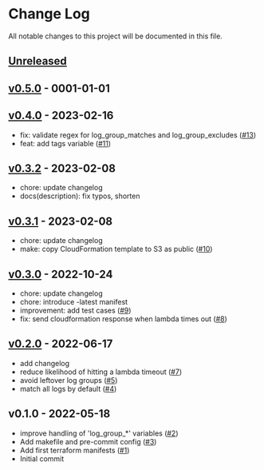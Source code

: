 # Change Log

All notable changes to this project will be documented in this file.

<a name="unreleased"></a>
## [Unreleased]



<a name="v0.5.0"></a>
## [v0.5.0] - 0001-01-01



<a name="v0.4.0"></a>
## [v0.4.0] - 2023-02-16

- fix: validate regex for log_group_matches and log_group_excludes ([#13](https://github.com/observeinc/terraform-aws-cloudwatch-logs-subscription/issues/13))
- feat: add tags variable ([#11](https://github.com/observeinc/terraform-aws-cloudwatch-logs-subscription/issues/11))


<a name="v0.3.2"></a>
## [v0.3.2] - 2023-02-08

- chore: update changelog
- docs(description): fix typos, shorten


<a name="v0.3.1"></a>
## [v0.3.1] - 2023-02-08

- chore: update changelog
- make: copy CloudFormation template to S3 as public ([#10](https://github.com/observeinc/terraform-aws-cloudwatch-logs-subscription/issues/10))


<a name="v0.3.0"></a>
## [v0.3.0] - 2022-10-24

- chore: update changelog
- chore: introduce -latest manifest
- improvement: add test cases ([#9](https://github.com/observeinc/terraform-aws-cloudwatch-logs-subscription/issues/9))
- fix: send cloudformation response when lambda times out ([#8](https://github.com/observeinc/terraform-aws-cloudwatch-logs-subscription/issues/8))


<a name="v0.2.0"></a>
## [v0.2.0] - 2022-06-17

- add changelog
- reduce likelihood of hitting a lambda timeout ([#7](https://github.com/observeinc/terraform-aws-cloudwatch-logs-subscription/issues/7))
- avoid leftover log groups ([#5](https://github.com/observeinc/terraform-aws-cloudwatch-logs-subscription/issues/5))
- match all logs by default ([#4](https://github.com/observeinc/terraform-aws-cloudwatch-logs-subscription/issues/4))


<a name="v0.1.0"></a>
## v0.1.0 - 2022-05-18

- improve handling of 'log_group_*' variables ([#2](https://github.com/observeinc/terraform-aws-cloudwatch-logs-subscription/issues/2))
- Add makefile and pre-commit config ([#3](https://github.com/observeinc/terraform-aws-cloudwatch-logs-subscription/issues/3))
- Add first terraform manifests ([#1](https://github.com/observeinc/terraform-aws-cloudwatch-logs-subscription/issues/1))
- Initial commit


[Unreleased]: https://github.com/observeinc/terraform-aws-cloudwatch-logs-subscription/compare/v0.5.0...HEAD
[v0.5.0]: https://github.com/observeinc/terraform-aws-cloudwatch-logs-subscription/compare/v0.4.0...v0.5.0
[v0.4.0]: https://github.com/observeinc/terraform-aws-cloudwatch-logs-subscription/compare/v0.3.2...v0.4.0
[v0.3.2]: https://github.com/observeinc/terraform-aws-cloudwatch-logs-subscription/compare/v0.3.1...v0.3.2
[v0.3.1]: https://github.com/observeinc/terraform-aws-cloudwatch-logs-subscription/compare/v0.3.0...v0.3.1
[v0.3.0]: https://github.com/observeinc/terraform-aws-cloudwatch-logs-subscription/compare/v0.2.0...v0.3.0
[v0.2.0]: https://github.com/observeinc/terraform-aws-cloudwatch-logs-subscription/compare/v0.1.0...v0.2.0
